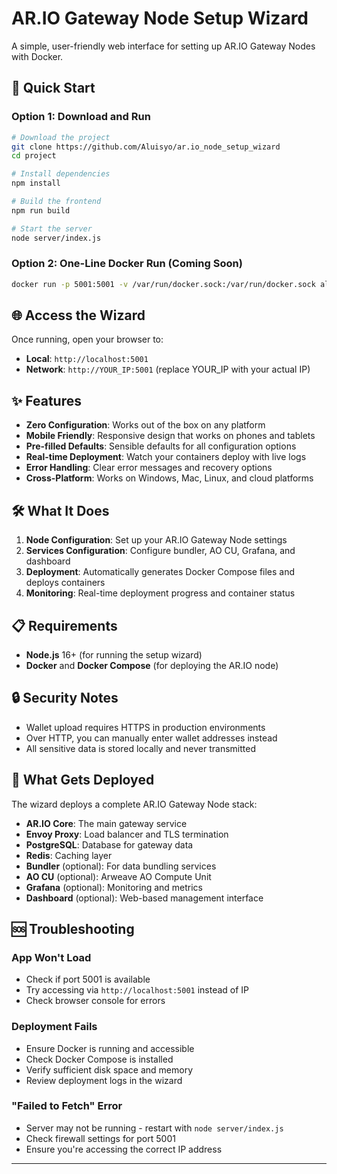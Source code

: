 # AR.IO Gateway Node Setup Wizard

A simple, user-friendly web interface for setting up AR.IO Gateway Nodes with Docker.

## 🚀 Quick Start

### Option 1: Download and Run
```bash
# Download the project
git clone https://github.com/Aluisyo/ar.io_node_setup_wizard
cd project

# Install dependencies
npm install

# Build the frontend
npm run build

# Start the server
node server/index.js
```

### Option 2: One-Line Docker Run (Coming Soon)
```bash
docker run -p 5001:5001 -v /var/run/docker.sock:/var/run/docker.sock aluisyo/ar.io_node_setup_wizard:latest
```

## 🌐 Access the Wizard

Once running, open your browser to:
- **Local**: `http://localhost:5001`
- **Network**: `http://YOUR_IP:5001` (replace YOUR_IP with your actual IP)

## ✨ Features

- **Zero Configuration**: Works out of the box on any platform
- **Mobile Friendly**: Responsive design that works on phones and tablets  
- **Pre-filled Defaults**: Sensible defaults for all configuration options
- **Real-time Deployment**: Watch your containers deploy with live logs
- **Error Handling**: Clear error messages and recovery options
- **Cross-Platform**: Works on Windows, Mac, Linux, and cloud platforms

## 🛠️ What It Does

1. **Node Configuration**: Set up your AR.IO Gateway Node settings
2. **Services Configuration**: Configure bundler, AO CU, Grafana, and dashboard
3. **Deployment**: Automatically generates Docker Compose files and deploys containers
4. **Monitoring**: Real-time deployment progress and container status

## 📋 Requirements

- **Node.js** 16+ (for running the setup wizard)
- **Docker** and **Docker Compose** (for deploying the AR.IO node)

## 🔒 Security Notes

- Wallet upload requires HTTPS in production environments
- Over HTTP, you can manually enter wallet addresses instead
- All sensitive data is stored locally and never transmitted

## 🐳 What Gets Deployed

The wizard deploys a complete AR.IO Gateway Node stack:
- **AR.IO Core**: The main gateway service
- **Envoy Proxy**: Load balancer and TLS termination  
- **PostgreSQL**: Database for gateway data
- **Redis**: Caching layer
- **Bundler** (optional): For data bundling services
- **AO CU** (optional): Arweave AO Compute Unit
- **Grafana** (optional): Monitoring and metrics
- **Dashboard** (optional): Web-based management interface

## 🆘 Troubleshooting

### App Won't Load
- Check if port 5001 is available
- Try accessing via `http://localhost:5001` instead of IP
- Check browser console for errors

### Deployment Fails
- Ensure Docker is running and accessible
- Check Docker Compose is installed
- Verify sufficient disk space and memory
- Review deployment logs in the wizard

### "Failed to Fetch" Error
- Server may not be running - restart with `node server/index.js`
- Check firewall settings for port 5001
- Ensure you're accessing the correct IP address

---


